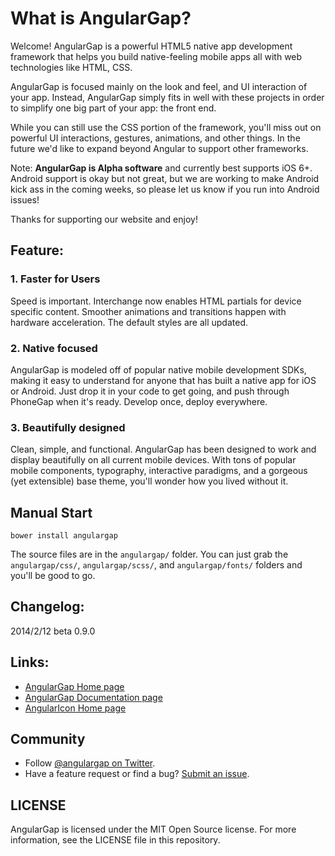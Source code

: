 # What is AngularGap?

Welcome! AngularGap is a powerful HTML5 native app development framework that helps you build native-feeling mobile apps all with web technologies like HTML, CSS.

AngularGap is focused mainly on the look and feel, and UI interaction of your app. Instead, AngularGap simply fits in well with these projects in order to simplify one big part of your app: the front end.

While you can still use the CSS portion of the framework, you'll miss out on powerful UI interactions, gestures, animations, and other things. In the future we'd like to expand beyond Angular to support other frameworks.

Note: __AngularGap is Alpha software__ and currently best supports iOS 6+. Android support is okay but not great, but we are working to make Android kick ass in the coming weeks, so please let us know if you run into Android issues!

Thanks for supporting our website and enjoy!

## Feature:

### 1. Faster for Users
Speed is important. Interchange now enables HTML partials for device specific content. Smoother animations and transitions happen with hardware acceleration. The default styles are all updated.

### 2. Native focused
AngularGap is modeled off of popular native mobile development SDKs, making it easy to understand for anyone that has built a native app for iOS or Android. Just drop it in your code to get going, and push through PhoneGap when it's ready. Develop once, deploy everywhere.

### 3. Beautifully designed
Clean, simple, and functional. AngularGap has been designed to work and display beautifully on all current mobile devices. With tons of popular mobile components, typography, interactive paradigms, and a gorgeous (yet extensible) base theme, you'll wonder how you lived without it.

## Manual Start

`bower install angulargap`

The source files are in the `angulargap/` folder. You can just grab the `angulargap/css/`, `angulargap/scss/`, and `angulargap/fonts/` folders and you'll be good to go.

## Changelog:

2014/2/12 beta 0.9.0

## Links:

+ [AngularGap Home page](http://angulargap.github.io/)
+ [AngularGap Documentation page](http://angulargap.github.io/documentation.html)
+ [AngularIcon Home page](http://angulargap.github.io/angularicons.html)

## Community

+ Follow [@angulargap on Twitter](https://twitter.com/flathemes).
+ Have a feature request or find a bug? [Submit an issue](https://github.com/angulargap/angulargap.github.io/issues).

## LICENSE

AngularGap is licensed under the MIT Open Source license. For more information, see the LICENSE file in this repository.

